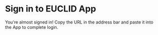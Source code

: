 # Sign in to EUCLID App

You're almost signed in! Copy the URL in the address bar and paste it into the App to complete login.

